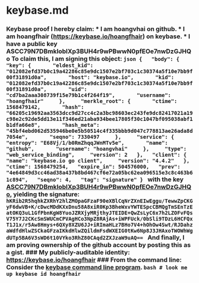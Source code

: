 # keybase.md
### Keybase proof  I hereby claim:    * I am hoangvhai on github.   * I am hoangfhair (https://keybase.io/hoangfhair) on keybase.   * I have a public key ASCC79N7DBmkIobIXp3BUH4r9wPBwwN0pfEOe7nwDzGJHQo  To claim this, I am signing this object:  ```json {   "body": {     "key": {       "eldest_kid": "012082efd37b0c19a42286c85e9dc1507e2bf703c1c30374a5f10e7bb9f00f31891d0a",       "host": "keybase.io",       "kid": "012082efd37b0c19a42286c85e9dc1507e2bf703c1c30374a5f10e7bb9f00f31891d0a",       "uid": "cd7ba2aaa308739f15e79b1c4f264f19",       "username": "hoangfhair"     },     "merkle_root": {       "ctime": 1568479142,       "hash": "66205c19692aa3563dcc9d27cc4c2a3bc98603ec243fe9dc82417021a19c98e2c92de5dd13e11f346ed21aba934bee17805f30c1047bf095038abf1b1dfa66e8",       "hash_meta": "45bf4ebd062d535946be0e5b50514c4f335bbb9d047c778813ae26ada8d7054e",       "seqno": 7330497     },     "service": {       "entropy": "E68Vj/1/b0RmZhqqJWnMTv5e",       "name": "github",       "username": "hoangvhai"     },     "type": "web_service_binding",     "version": 2   },   "client": {     "name": "keybase.io go client",     "version": "4.4.2"   },   "ctime": 1568479254,   "expire_in": 504576000,   "prev": "4e64849d3cc46ad38a437b8bd467cf6e72a05bc62ea096515e3c8c463b61c894",   "seqno": 4,   "tag": "signature" } ```  with the key [ASCC79N7DBmkIobIXp3BUH4r9wPBwwN0pfEOe7nwDzGJHQo](https://keybase.io/hoangfhair), yielding the signature:  ``` hKRib2R5hqhkZXRhY2hlZMOpaGFzaF90eXBlCqNrZXnEIwEggu/TewwZpCKGyF6dwVB+K/cDwcMDdKXxDnu58A8xiR0Kp3BheWxvYWTESpcCBMQgTmSEnTzEatOKQ3uL1GfPbnKgW8YuoJZRXjyMRjthyJTEIDE+QwZsLyC6x7h2LZOFvFQsV75Y7J2CKcSmSWUCmCPVAgHCo3NpZ8RAjAs+iWPFUck/0bSli9TDzL6HCFQxT1J1x/r5Aw8Hmys+6QXy8XZU6JJ+iRImaHLz7BHo7V4+hOhOw4Swt/RJDahzaWdfdHlwZSCkaGFzaIKkdHlwZQildmFsdWXEIG0tKw6Np8J3JHAxoTWOWhWgdUTp5BA6V3sWD6t10VYko3RhZ80CAqd2ZXJzaW9uAQ==  ```  And finally, I am proving ownership of the github account by posting this as a gist.  ### My publicly-auditable identity:  https://keybase.io/hoangfhair  ### From the command line:  Consider the [keybase command line program](https://keybase.io/download).  ```bash # look me up keybase id hoangfhair ```
